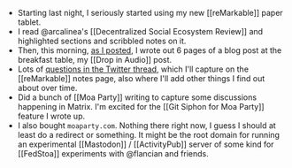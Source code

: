 - Starting last night, I seriously started using my new [[reMarkable]] paper tablet.
- I read @arcalinea's [[Decentralized Social Ecosystem Review]] and highlighted sections and scribbled notes on it.
- Then, this morning, [as I posted](https://blog.bmannconsulting.com/2021/02/13/sitting-at-the.html), I wrote out 6 pages of a blog post at the breakfast table, my [[Drop in Audio]] post.
- Lots of [questions in the Twitter thread](https://twitter.com/bmann/status/1360652606612385801), which I'll capture on the [[reMarkable]] notes page, also where I'll add other things I find out about over time.
- Did a bunch of [[Moa Party]] writing to capture some discussions happening in Matrix. I'm excited for the [[Git Siphon for Moa Party]] feature I wrote up.
- I also bought `moaparty.com`. Nothing there right now, I guess I should at least do a redirect or something. It might be the root domain for running an experimental [[Mastodon]] / [[ActivityPub]] server of some kind for [[FedStoa]] experiments with @flancian and friends.